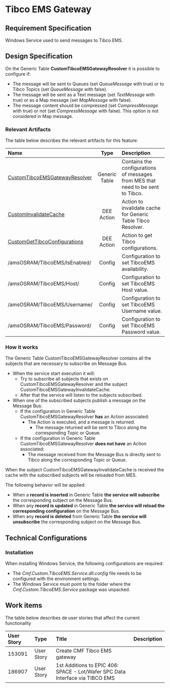 # Tibco EMS Gateway

## Requirement Specification

Windows Service used to send messages to Tibco EMS.

## Design Specification

On the Generic Table **CustomTibcoEMSGatewayResolver** it is possible to configure if:

* The message will be sent to Queues (set _QueueMessage_ with true) or to Tibco Topics (set _QueueMessage_ with false).
* The message will be sent as a Text message (set _TextMessage_ with true) or as a Map message (set _MapMessage_ with false).
* The message content should be compressed (set _CompressMessage_ with true) or not (set _CompressMessage_ with false). This option is not considered in Map message.

### Relevant Artifacts

The table below describes the relevant artifacts for this feature:

| Name  | Type | Description |
| :---- | :--: | :---------- |
| [CustomTibcoEMSGatewayResolver](/cmf.custom.help/techspec>artifacts>generictables>CustomTibcoEMSGatewayResolver) | Generic Table | Contains the configurations of messages from MES that need to be sent to Tibco. |
| [CustomInvalidateCache](/cmf.custom.help/techspec>artifacts>deeactions>CustomInvalidateCache) | DEE Action | Action to invalidate cache for Generic Table Tibco Resolver. |
| [CustomGetTibcoConfigurations](/cmf.custom.help/techspec>artifacts>deeactions>CustomGetTibcoConfigurations) | DEE Action | Action to get Tibco configurations. |
| /amsOSRAM/TibcoEMS/IsEnabled/ | Config | Configuration to set TibcoEMS availability. |
| /amsOSRAM/TibcoEMS/Host/ | Config | Configuration to set TibcoEMS Host value. |
| /amsOSRAM/TibcoEMS/Username/ | Config | Configuration to set TibcoEMS Username value. |
| /amsOSRAM/TibcoEMS/Password/ | Config | Configuration to set TibcoEMS Password value. |

### How it works

The Generic Table CustomTibcoEMSGatewayResolver contains all the subjects that are necessary to subscribe on Message Bus.

* When the service start execution it will:
  * Try to subscribe all subjects that exists on CustomTibcoEMSGatewayResolver and the subject CustomTibcoEMSGatewayInvalidateCache.
  * After that the service will listen to the subjects subscribed.
* When one of the subscribed subjects publish a message on the Message Bus:
  * If the configuration in Generic Table CustomTibcoEMSGatewayResolver **has** an Action associated:
    * The Action is executed, and a message is returned.
      * The message returned will be sent to Tibco along the corresponding Topic or Queue.
  * If the configuration in Generic Table CustomTibcoEMSGatewayResolver **does not have** an Action associated:
    * The message received from the Message Bus is directly sent to Tibco along the corresponding Topic or Queue.

When the subject CustomTibcoEMSGatewayInvalidateCache is received the cache with the subscribed subjects will be reloaded from MES.

The following behavior will be applied:

* When a **record is inserted** in Generic Table **the service will subscribe** the corresponding subject on the Message Bus.
* When any **record is updated** in Generic Table **the service will reload the corresponding configuration** on the Message Bus.
* When any **record is deleted** from Generic Table **the service will unsubscribe** the corresponding subject on the Message Bus.

## Technical Configurations

### Installation

When installing Windows Service, the following configurations are required:

* The *Cmf.Custom.TibcoEMS.Service.dll.config* file needs to be configured with the environment settings.
* The Windows Service must point to the folder where the *Cmf.Custom.TibcoEMS.Service* package was unpacked.

## Work items

The table below describes de user stories that affect the current functionality

| User Story | Type       | Title                        | Description |
| :--------- | :--------- | :--------------------------- | :---------- |
| 153091     | User Story | Create CMF Tibco EMS gateway | |
| 186907     | User Story | 1st Additions to EPIC 406: SPACE - Lot/Wafer SPC Data Interface via TIBCO EMS | |
